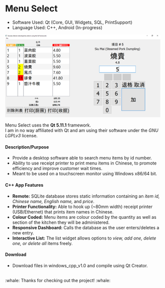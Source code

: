 
# Menu Select

- Software Used: Qt (Core, GUI, Widgets, SQL, PrintSupport)
- Language Used: C++, Android (In-progress)

![screenshot](./screenshot.png)

Menu Select uses the <b>Qt 5.11.1</b> framework.<br>
I am in no way affiliated with Qt and am using their software under the <i>GNU LGPLv3</i> license.<br>

#### Description/Purpose
- Provide a desktop software able to search menu items by id number.
- Ability to use receipt printer to print menu items in Chinese, to promote efficiency and improve customer wait times.
- Meant to be used on a touchscreen monitor using Windows x86/64 bit.

#### C++ App Features
- <b>Remote:</b> SQLite database stores static information containing an <i>item id, Chinese name, English name,</i> and <i>price</i>.
- <b>Printer Functionality:</b> Able to hook up (~80mm width) receipt printer (USB/Ethernet) that prints item names in Chinese.
- <b>Colour Coded:</b> Menu items are colour coded by the quantity as well as section of the kitchen they will be administered.
- <b>Responsive Dashboard:</b> Calls the database as the user enters/deletes a new entry.
- <b>Interactive List:</b> The list widget allows options to <i>view, add one, delete one, or delete all</i> items freely.

#### Download
- Download files in windows_cpp_v1.0 and compile using Qt Creator.
<br>
:whale: Thanks for checking out the project! :whale:

